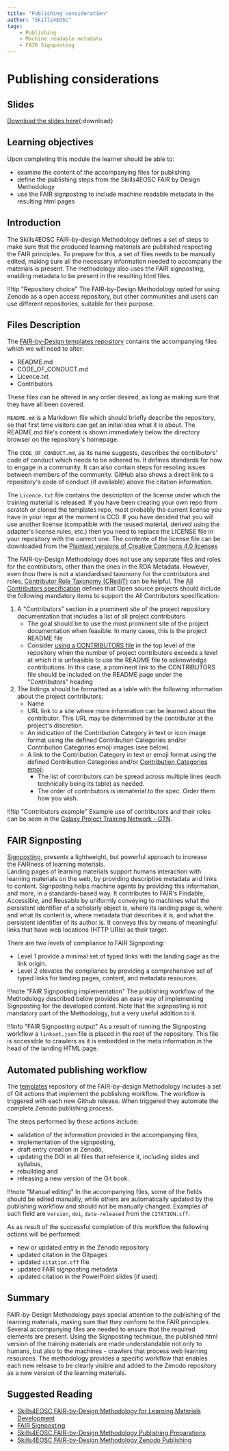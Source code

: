 ```yaml
---
title: "Publishing consideration"
author: "Skills4EOSC"
tags: 
    - Publishing
    - Machine readable metadata
    - FAIR Signposting
---
```


# Publishing considerations

## Slides

[Download the slides here](https://github.com/FAIR-by-Design-Methodology/CLARIN-Training/raw/main/resources/2nd%20Session/04%20Publishing/Publishing%20considerations.pptx){:download}


## Learning objectives

Upon completing this module the learner should be able to:

- examine the content of the accompanying files for publishing 
- define the publishing steps from the Skills4EOSC FAIR by Design Methodology
- use the FAIR signposting to include machine readable metadata in the resulting html pages


## Introduction

The Skills4EOSC FAIR-by-design Methodology defines a set of steps to make sure that the produced learning materials are published respecting the FAIR principles. To prepare for this, a set of files needs to be manually edited, making sure all the necessary information needed to accompany the materials is present. The methodology also uses the FAIR signposting, enabling metadata to be present in the resulting html files. 

!!!tip "Repository choice"
	The FAIR-by-Design Methodology opted for using Zenodo as a open access repository, but other communities and users can use different repositories, suitable for their purpose. 

## Files Description

The [FAIR-by-Design templates repository](https://github.com/FAIR-by-Design-Methodology/templates) contains the accompanying files which we will need to alter:


- README.md
- CODE_OF_CONDUCT.md
- Licence.txt
- Contributors

These files can be altered in any order desired, as long as making sure that they have all been covered. 

`README.md` is a Markdown file which should briefly describe the repository, so that first time visitors can get an initial idea what it is about. The README.md file's content is shown immediately below the directory browser on the repository's homepage.

The `CODE_OF_CONDUCT.md`, as its name suggests, describes the contributors' code of conduct which needs to be adhered to. It defines standards for how to engage in a community. It can also contain steps for resoling issues between members of the community. GitHub also shows a direct link to a repository's code of conduct (if available) above the citation information.

The `Licence.txt` file contains the description of the license under which the training material is released. If you have been creating your own repo from scratch or cloned the templates repo, most probably the current license you have in your repo at the moment is CC0. If you have decided that you will use another license (compatible with the reused material, derived using the adapter's license rules, etc.) then you need to replace the LICENSE file in your repository with the correct one. The contente of the license file can be downloaded from the [Plaintext versions of Creative Commons 4.0 licenses](https://creativecommons.org/2014/01/07/plaintext-versions-of-creative-commons-4-0-licenses/)

The FAIR-by-Design Methodology does not use any separate files and roles for the contributors, other than the ones in the RDA Metadata. However, even thou there is not a standardised taxonomy for the contributors and roles, [Contributor Role Taxonomy (CRediT)](https://credit.niso.org) can be helpful. The [All Contributors specification](https://allcontributors.org/docs/en/specification) defines that Open source projects should include the following mandatory items to support the All Contributors specification:

1. A "Contributors" section in a prominent site of the project repository documentation that includes a list of all project contributors
    - The goal should be to use the most prominent site of the project documentation when feasible. In many cases, this is the project README file
    - Consider [using a CONTRIBUTORS file](https://allcontributors.org/docs/en/bot/configuration#moving-the-all-contributors-table-into-a-different-file) in the top level of the repository when the number of project contributors exceeds a level at which it is unfeasible to use the README file to acknowledge contributions. In this case, a prominent link to the CONTRIBUTORS file should be included on the README page under the "Contributors" heading
2. The listings should be formatted as a table with the following information about the project contributors:
    - Name
    - URL link to a site where more information can be learned about the contributor. This URL may be determined by the contributor at the project's discretion.
    - An indication of the Contribution Category in text or icon image format using the defined Contribution Categories and/or Contribution Categories emoji images (see below).
    - A link to the Contribution Category in text or emoji format using the defined Contribution Categories and/or [Contribution Categories emoji](https://allcontributors.org/docs/en/emoji-key).
        - The list of contributors can be spread across multiple lines (each technically being its table) as needed.
        - The order of contributors is immaterial to the spec. Order them how you wish.


!!!tip "Contributors example"
	Example use of contributors and their roles can be seen in the [Galaxy Project Training Network - GTN](https://training.galaxyproject.org/training-material/topics/contributing/tutorials/create-new-tutorial-content/tutorial.html#listing-contributors). 


## FAIR Signposting 

[Signposting](http://signposting.org/), presents a lightweight, but powerful approach to increase the FAIRness of learning materials.   
Landing pages of learning materials support humans interaction with learning materials on the web, by providing descriptive metadata and links to content. Signposting helps machine agents by providing this information, and more, in a standards-based way. It contributes to FAIR's Findable, Accessible, and Reusable by uniformly conveying to machines what the persistent identifier of a scholarly object is, where its landing page is, where and what its content is, where metadata that describes it is, and what the persistent identifier of its author is. It conveys this by means of meaningful links that have web locations (HTTP URIs) as their target.

There are two levels of compliance to FAIR Signposting:

- Level 1 provide a minimal set of typed links with the landing page as the link origin. 
- Level 2 elevates the compliance by providing a comprehensive set of typed links for landing pages, content, and metadata resources.

!!!note "FAIR Signposting implementation"
	The publishing workflow of the Methodology described below provides an easy way of implementing Signposting for the developed content. Note that the signposting is not mandatory part of the Methodology, but a very useful addition to it. 

!!!info "FAIR Signposting output"
	As a result of running the Signposting workflow a `linkset.json` file is placed in the root of the repository. This file is accessible to crawlers as it is embedded in the meta information in the head of the landing HTML page.


## Automated publishing workflow


The [templates](https://github.com/FAIR-by-Design-Methodology/templates) repository of the FAIR-by-design Methodology includes a set of Git actions that implement the publishing workflow. The workflow is triggered with each new Github release. When triggered they automate the complete Zenodo publishing process. 

The steps performed by these actions include:

- validation of the information provided in the accompanying files, 
- implementation of the signposting, 
- draft entry creation in Zenodo, 
- updating the DOI in all files that reference it, including slides and syllabus, 
- rebuilding and 
- releasing a new version of the Git book. 


!!!note "Manual editing"
	In the accompanying files, some of the fields should be edited manually, while others are automatically updated by the publishing workflow and should not be manually changed. Examples of such field are `version`, `doi`, `date-released` from the `CITATION.cff`.


As as result of the successful completion of this workflow the following actions will be performed:

- new or updated entry in the Zenodo repository
- updated citation in the Gitpages
- updated `citation.cff` file
- updated FAIR signposting metadata
- updated citation in the PowerPoint slides (if used)

## Summary 

FAIR-by-Design Methodology pays special attention to the publishing of the learning materials, making sure that they conform to the FAIR principles. Several accompanying files are needed to ensure that the required elements are present. Using the Signposting technique, the published html version of the training materials are made understandable not only to humans, but also to the machines - crawlers that process web learning resources. The methodology provides a specific workflow that enables each new release to be clearly visible and added to the Zenodo repository as a new version of the learning materials.  

## Suggested Reading

- [Skills4EOSC FAIR-by-Design Methodology for Learning Materials Development](https://zenodo.org/records/8419242)
- [FAIR Signposting](https://signposting.org/FAIR/)
- [Skills4EOSC FAIR-by-Design Methodology Publishing Preparations](https://fair-by-design-methodology.github.io/FAIR-by-Design_ToT/latest/Stage%205%20–%20Publish/16-Publishing%20Preparations/16-Publishing%20Preparations/)
- [Skills4EOSC FAIR-by-Design Methodology Zenodo Publishing](https://fair-by-design-methodology.github.io/FAIR-by-Design_ToT/latest/Stage%205%20–%20Publish/17-Zenodo%20Publishing/17-Zenodo%20Publishing/)



